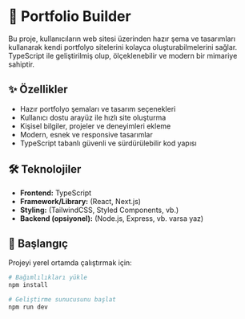 # 🚀 Portfolio Builder

Bu proje, kullanıcıların web sitesi üzerinden hazır şema ve tasarımları kullanarak kendi portfolyo sitelerini kolayca oluşturabilmelerini sağlar.  
TypeScript ile geliştirilmiş olup, ölçeklenebilir ve modern bir mimariye sahiptir.

## ✨ Özellikler
- Hazır portfolyo şemaları ve tasarım seçenekleri  
- Kullanıcı dostu arayüz ile hızlı site oluşturma  
- Kişisel bilgiler, projeler ve deneyimleri ekleme  
- Modern, esnek ve responsive tasarımlar  
- TypeScript tabanlı güvenli ve sürdürülebilir kod yapısı  

## 🛠️ Teknolojiler
- **Frontend:** TypeScript  
- **Framework/Library:** (React, Next.js)  
- **Styling:** (TailwindCSS, Styled Components, vb.)  
- **Backend (opsiyonel):** (Node.js, Express, vb. varsa yaz)  

## 🚀 Başlangıç
Projeyi yerel ortamda çalıştırmak için:

```bash
# Bağımlılıkları yükle
npm install

# Geliştirme sunucusunu başlat
npm run dev
